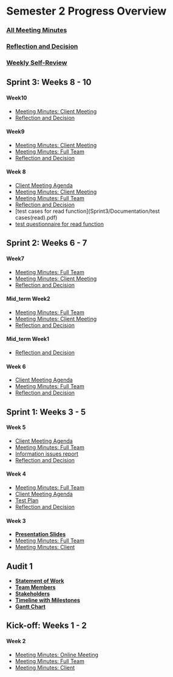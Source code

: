 # Semester 2 Progress Overview
### [All Meeting Minutes](All_MeetingMinutes.md)
### [Reflection and Decision](All_Reflection_and_Decision.md)
### [Weekly Self-Review](Self-Reflection.md)

## Sprint 3: Weeks 8 - 10
#### Week10

* [Meeting Minutes: Client Meeting](Sprint3/MeetingMinutes/ClientMeetingWeek10.pdf)
* [Reflection and Decision](Sprint3/Documentation/DeclogWeek10.pdf)


#### Week9
* [Meeting Minutes: Client Meeting](Sprint3/MeetingMinutes/ClientMeetingWeek9.pdf)
* [Meeting Minutes: Full Team](Sprint3/MeetingMinutes/TeamMeetingWeek9.pdf)
* [Reflection and Decision](Sprint3/Documentation/DeclogWeek9.pdf)

#### Week 8
* [Client Meeting Agenda](Sprint3/MeetingMinutes/MeetingAgendaWeek8.pdf)
* [Meeting Minutes: Client Meeting](Sprint3/MeetingMinutes/ClientMeetingWeek8.pdf)
* [Meeting Minutes: Full Team](Sprint3/MeetingMinutes/TeamMeetingWeek8.pdf)
* [Reflection and Decision](Sprint3/Documentation/DeclogWeek8.pdf)
* [test cases for read function](Sprint3/Documentation/test cases(read).pdf)
* [test questionnaire for read function](Sprint3/Documentation/test%20questionnaire(read).pdf)

## Sprint 2: Weeks 6 - 7

#### Week7
* [Meeting Minutes: Full Team](Sprint2/MeetingMinutes/TeamMeetingWeek7.pdf)
* [Meeting Minutes: Client Meeting](Sprint2/MeetingMinutes/ClientmeetingW7.pdf)
* [Reflection and Decision](Sprint2/Documentation/DeclogWeek7.pdf)

#### Mid_term Week2

* [Meeting Minutes: Full Team](Sprint2/MeetingMinutes/MeetingMinutesMid1.pdf)
* [Meeting Minutes: Client Meeting](Sprint2/MeetingMinutes/ClientMeetingMid2.pdf)
* [Reflection and Decision](Sprint2/Documentation/Mid-breakWeek2.pdf)

#### Mid_term Week1

* [Reflection and Decision](Sprint2/Documentation/Mid-breakWeek1.pdf)


#### Week 6

* [Client Meeting Agenda](Sprint2/MeetingMinutes/MeetingAgenda3.pdf)
* [Meeting Minutes: Full Team](Sprint2/MeetingMinutes/MeetingMinutes9.pdf)
* [Reflection and Decision](Sprint2/Documentation/DeclogWeek6.pdf)

## Sprint 1: Weeks 3 - 5

#### Week 5

* [Client Meeting Agenda](Sprint1/MeetingMinutes/MeetingAgenda2.pdf)
* [Meeting Minutes: Full Team](Sprint1/MeetingMinutes/MeetingMinutes10.pdf)
* [Information issues report](Sprint1/Documentation/information%20issues%20report.pdf)
* [Reflection and Decision](Sprint1/Documentation/DeclogWeek5.pdf)

#### Week 4

* [Meeting Minutes: Full Team](Sprint1/MeetingMinutes/MeetingMinutes6.pdf)
* [Client Meeting Agenda](Sprint1/MeetingMinutes/MeetingAgenda1.pdf)
* [Test Plan](Sprint1/Documentation/Test%20Plan%20(draft).pdf)
* [Reflection and Decision](Sprint1/Documentation/DeclogWeek4.pdf)

#### Week 3

* [**Presentation Slides**](https://docs.google.com/presentation/d/1cvQcCeFERK6mRaIhDVObRH1uYKA7Y_bVxbJuNkgO7x8/edit#slide=id.p9)
* [Meeting Minutes: Full Team](Sprint1/MeetingMinutes/MeetingMinutes5.pdf)
* [Meeting Minutes: Client](Sprint1/MeetingMinutes/MeetingMinutes4.pdf)

## Audit 1
* **[Statement of Work](Audit1/PDF/Statement%20of%20work,%20initialed.pdf)**
* **[Team Members](Audit1/Images/MCSTeam.003.png)**
* **[Stakeholders](Audit1/Images/MCSStakeHolder.001.png)**
* **[Timeline with Milestones](Audit1/Images/Schedule.png)**
* **[Gantt Chart](Audit1/Images/gantt.PNG)**

## Kick-off: Weeks 1 - 2

#### Week 2
* [Meeting Minutes: Online Meeting](Kick-off/MeetingMinutes3.pdf)
* [Meeting Minutes: Full Team](Kick-off/MeetingMinutes2.pdf)
* [Meeting Minutes: Client](Kick-off/MeetingMinutes1.pdf)



